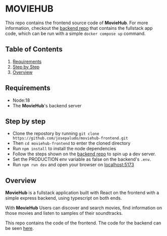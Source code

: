 
# MOVIEHUB

This repo contains the frontend source code of **MovieHub**. For more information, checkout the [backend repo](https://github.com/josepaludo/moviehub.git) that contains the fullstack app code, which can be run with a simple ```docker compose up``` command.

## Table of Contents

1. [Requirements](#requirements)
2. [Step by Step](#step-by-step)
3. [Overview](#overview)

## Requirements

- Node:18
- The **MovieHub**'s backend server

## Step by step

- Clone the repostory by running ```git clone https://github.com/josepaludo/moviehub-frontend.git```
- Then ```cd moviehub-frontend``` to enter the cloned directory
- Run ```npm install``` to install the node dependencies
- Follow the steps shown on the [backend repo](https://github.com/josepaludo/moviehub.git) to spin up a dev server.
- Set the PRODUCTION env variable as false on the backend's ```.env```.
- Run ```npm run dev``` and open your browser on [localhost:5173](http://localhost:5173)

## Overview

**MovieHub** is a fullstack application built with React on the frontend with a simple express backend, using typescript on both ends.

With **MovieHub** Users can discover and search movies, find information on those movies and listen to samples of their soundtracks.

This repo contains the code of the frontend. The code for the backend can be seen [here](https://github.com/josepaludo/moviehub.git).
